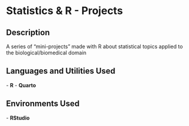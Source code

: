 <h1>Statistics & R -  Projects</h1>

<h2>Description</h2>
A series of “mini-projects” made with R about statistical topics applied to the biological/biomedical domain


<h2>Languages and Utilities Used</h2>
- <b>R</b>
- <b>Quarto</b>

<h2>Environments Used </h2>
- <b>RStudio</b> 
